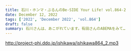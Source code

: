 ```yaml
---
title: 石川・ホンマ・ぶるんのBe-SIDE Your Life! vol.864-2
date: December 12, 2022
tags: ['2022', 'December 2022', 'vol.864']
draft: false
summary: 石川さんは、あこがれています。有田さんのABEMAをみて…
---
```


http://project-phi.ddo.jp/ishikawa/ishikawa864_2.mp3